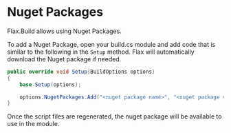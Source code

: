# Nuget Packages

Flax.Build allows using Nuget Packages.

To add a Nuget Package, open your build.cs module and add code that is similar to the following in the `Setup` method. Flax will automatically download the Nuget package if needed.

```cs
public override void Setup(BuildOptions options)
{
    base.Setup(options);

    options.NugetPackages.Add("<nuget package name>", "<nuget package version>", "<framework version to use>")
}
```

Once the script files are regenerated, the nuget package will be available to use in the module.
